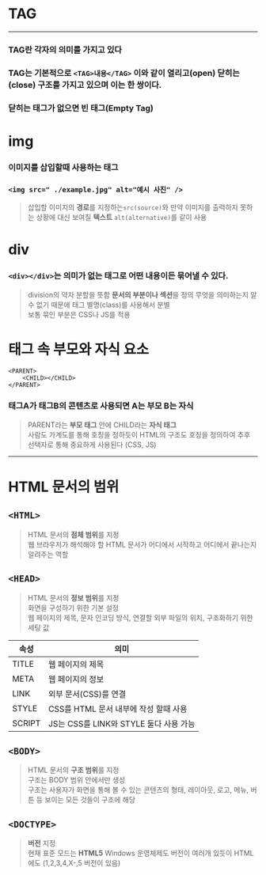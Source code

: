 # TAG
---

### TAG란 각자의 의미를 가지고 있다  
### TAG는 기본적으로 `<TAG>내용</TAG>` 이와 같이 열리고(open) 닫히는(close) 구조를 가지고 있으며 이는 한 쌍이다. 
### 닫히는 태그가 없으면 빈 태그(Empty Tag)

# img
### 이미지를 삽입할때 사용하는 태그

### `<img src=" ./example.jpg" alt="예시 사진" />`
>삽입할 이미지의 **경로**를 지정하는`src(source)`와 만약 이미지를 출력하지 못하는 상황에 대신 보여질 **텍스트** `alt(alternative)`를 같이 사용

# div
### `<div></div>`는 의미가 없는 태그로 어떤 내용이든 묶어낼 수 있다.
>division의 약자 분할을 뜻함 **문서의 부분이나 섹션**을 정의
무엇을 의미하는지 알 수 없기 때문에 태그 별명(class)를 사용해서 분별  
보통 묶인 부분은 CSS나 JS를 적용  

# 태그 속 부모와 자식 요소
    <PARENT>
        <CHILD></CHILD>
    </PARENT>
### 태그A가 태그B의 콘텐츠로 사용되면 A는 부모 B는 자식
>PARENT라는 **부모 태그** 안에 CHILD라는 **자식 태그**  
사람도 가계도를 통해 호칭을 정하듯이 HTML의 구조도 호칭을 정의하여 추후 선택자로 통해 중요하게 사용된다 (CSS, JS)

---
# HTML 문서의 범위
## `<HTML>`
 >HTML 문서의 **점체 범위**를 지정   
 웹 브라우저가 해석해야 할 HTML 문서가 어디에서 시작하고 어디에서 끝나는지 알려주는 역할

 ## `<HEAD>`
 >HTML 문서의 **정보 범위**를 지정    
>화면을 구성하기 위한 기본 설정  
>웹 페이지의 제목, 문자 인코딩 방식, 연결할 외부 파일의 위치, 구조화하기 위한 세팅 값         

속성 | 의미
------------ | ------------- 
TITLE | 웹 페이지의 제목
META |  웹 페이지의 정보
LINK | 외부 문서(CSS)를 연결 
STYLE | CSS를 HTML 문서 내부에 작성 할때 사용
SCRIPT | JS는 CSS를 LINK와 STYLE 둘다 사용 가능
## `<BODY>`
>HTML 문서의 **구조 범위**를 지정   
구조는 BODY 범위 안에서만 생성     
구조는 사용자가 화면을 통해 볼 수 있는 콘텐츠의 형태, 레이아웃, 로고, 메뉴, 버튼 등 보이는 모든 것들이 구조에 해당    

## `<DOCTYPE>`
>**버전** 지정  
현재 표준 모드는 **HTML5**
Windows 운영체제도 버전이 여러개 있듯이 HTML에도 (1,2,3,4,X-,5 버전이 있음)  

